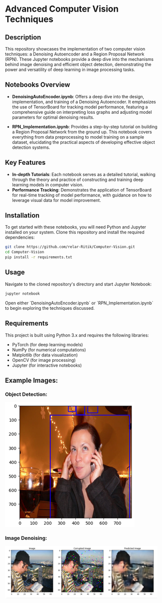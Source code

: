 
# Advanced Computer Vision Techniques

## Description

This repository showcases the implementation of two computer vision techniques: a Denoising Autoencoder and a Region Proposal Network (RPN). These Jupyter notebooks provide a deep dive into the mechanisms behind image denoising and efficient object detection, demonstrating the power and versatility of deep learning in image processing tasks.

## Notebooks Overview

- **DenoisingAutoEncoder.ipynb**: Offers a deep dive into the design, implementation, and training of a Denoising Autoencoder. It emphasizes the use of TensorBoard for tracking model performance, featuring a comprehensive guide on interpreting loss graphs and adjusting model parameters for optimal denoising results.

- **RPN_Implementation.ipynb**: Provides a step-by-step tutorial on building a Region Proposal Network from the ground up. This notebook covers everything from data preprocessing to model training on a sample dataset, elucidating the practical aspects of developing effective object detection systems.

## Key Features

- **In-depth Tutorials**: Each notebook serves as a detailed tutorial, walking through the theory and practice of constructing and training deep learning models in computer vision.
- **Performance Tracking**: Demonstrates the application of TensorBoard for real-time tracking of model performance, with guidance on how to leverage visual data for model improvement.

## Installation

To get started with these notebooks, you will need Python and Jupyter installed on your system. Clone this repository and install the required dependencies:

```bash
git clone https://github.com/relar-Ritik/Computer-Vision.git
cd Computer-Vision
pip install -r requirements.txt
```

## Usage

Navigate to the cloned repository's directory and start Jupyter Notebook:

```bash
jupyter notebook
```

Open either \`DenoisingAutoEncoder.ipynb\` or \`RPN_Implementation.ipynb\` to begin exploring the techniques discussed.

## Requirements

This project is built using Python 3.x and requires the following libraries:
- PyTorch (for deep learning models)
- NumPy (for numerical computations)
- Matplotlib (for data visualization)
- OpenCV (for image processing)
- Jupyter (for interactive notebooks)


## Example Images:
### Object Detection:
![Bounding box](examples/bounding-box.png)
### Image Denoising:
![Image Denoising](examples/image-denoising.png)